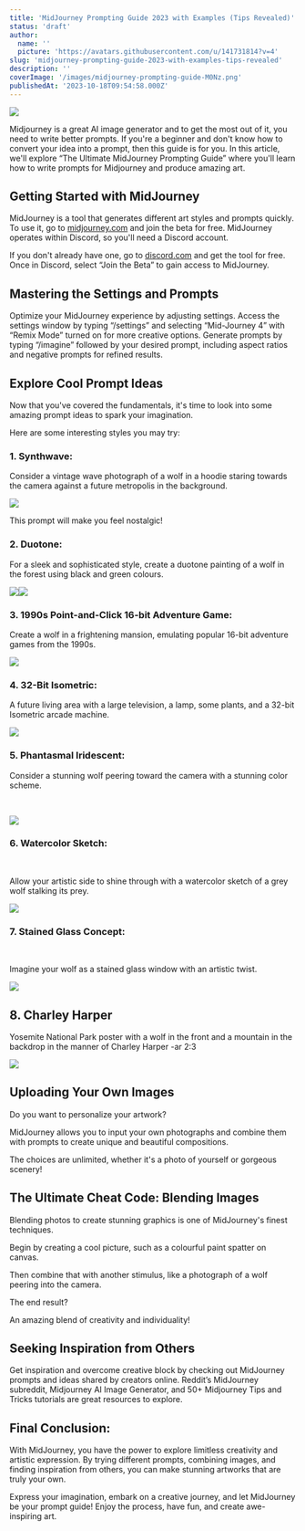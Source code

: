 ```yaml
---
title: 'MidJourney Prompting Guide 2023 with Examples (Tips Revealed)'
status: 'draft'
author:
  name: ''
  picture: 'https://avatars.githubusercontent.com/u/141731814?v=4'
slug: 'midjourney-prompting-guide-2023-with-examples-tips-revealed'
description: ''
coverImage: '/images/midjourney-prompting-guide-M0Nz.png'
publishedAt: '2023-10-18T09:54:58.000Z'
---
```


![](/images/midjourney-prompting-guide-Q1Nz.png)

Midjourney is a great AI image generator and to get the most out of it, you need to write better prompts. If you're a beginner and don't know how to convert your idea into a prompt, then this guide is for you. In this article, we'll explore “The Ultimate MidJourney Prompting Guide” where you'll learn how to write prompts for Midjourney and produce amazing art.

## **Getting Started with MidJourney**

MidJourney is a tool that generates different art styles and prompts quickly. To use it, go to [midjourney.com](http://midjourney.com) and join the beta for free. MidJourney operates within Discord, so you'll need a Discord account.

If you don't already have one, go to [discord.com](http://discord.com) and get the tool for free. Once in Discord, select “Join the Beta” to gain access to MidJourney.

## **Mastering the Settings and Prompts**

Optimize your MidJourney experience by adjusting settings. Access the settings window by typing “/settings” and selecting “Mid-Journey 4” with “Remix Mode” turned on for more creative options. Generate prompts by typing “/imagine” followed by your desired prompt, including aspect ratios and negative prompts for refined results.

## **Explore Cool Prompt Ideas**

Now that you've covered the fundamentals, it's time to look into some amazing prompt ideas to spark your imagination.

Here are some interesting styles you may try:

### **1\. Synthwave:**

Consider a vintage wave photograph of a wolf in a hoodie staring towards the camera against a future metropolis in the background.

![](/images/midjourney-prompt-cheat-code-synthwave-1024x753-IxNT.png)

This prompt will make you feel nostalgic!

### **2\. Duotone:**

For a sleek and sophisticated style, create a duotone painting of a wolf in the forest using black and green colours.

![](/images/midjourney-prompt-cheat-code-duotone-cwOD.png)![](/images/midjourney-prompt-cheat-code-duotone-2-g0ND.png)

### **3\. 1990s Point-and-Click 16-bit Adventure Game:**

Create a wolf in a frightening mansion, emulating popular 16-bit adventure games from the 1990s.

![](/images/midjourney-prompt-cheat-code-1990s-point-1024x745-MwMj.png)

### **4\. 32-Bit Isometric:**

A future living area with a large television, a lamp, some plants, and a 32-bit Isometric arcade machine.

![](/images/midjourney-prompt-cheat-code-isometric-g3Mz.png)

### **5\. Phantasmal Iridescent:**

Consider a stunning wolf peering toward the camera with a stunning color scheme.

<br>

![](/images/midjourney-prompt-cheat-code-phantasmal-iridescent-k5Nz.png)

### **6\. Watercolor Sketch:**

<br>

Allow your artistic side to shine through with a watercolor sketch of a grey wolf stalking its prey.

![](/images/midjourney-prompt-cheat-code-watercolor-sketch-I1Mz.png)

### **7\. Stained Glass Concept:**

<br>

Imagine your wolf as a stained glass window with an artistic twist.

![](/images/midjourney-prompt-cheat-code-stained-glass-window-UwMj.png)

## **8\. Charley Harper**

Yosemite National Park poster with a wolf in the front and a mountain in the backdrop in the manner of Charley Harper -ar 2:3

![](/images/charley-harper-I3OT.png)

## **Uploading Your Own Images**

Do you want to personalize your artwork?

MidJourney allows you to input your own photographs and combine them with prompts to create unique and beautiful compositions.

The choices are unlimited, whether it's a photo of yourself or gorgeous scenery!

## **The Ultimate Cheat Code: Blending Images**

Blending photos to create stunning graphics is one of MidJourney's finest techniques.

Begin by creating a cool picture, such as a colourful paint spatter on canvas.

Then combine that with another stimulus, like a photograph of a wolf peering into the camera.

The end result?

An amazing blend of creativity and individuality!

## **Seeking Inspiration from Others**

Get inspiration and overcome creative block by checking out MidJourney prompts and ideas shared by creators online. Reddit’s MidJourney subreddit, Midjourney AI Image Generator, and 50+ Midjourney Tips and Tricks tutorials are great resources to explore.

## **Final Conclusion:**

With MidJourney, you have the power to explore limitless creativity and artistic expression. By trying different prompts, combining images, and finding inspiration from others, you can make stunning artworks that are truly your own.

Express your imagination, embark on a creative journey, and let MidJourney be your prompt guide! Enjoy the process, have fun, and create awe-inspiring art.


